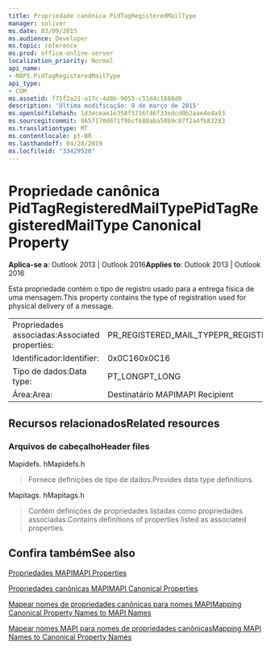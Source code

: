 ```yaml
---
title: Propriedade canônica PidTagRegisteredMailType
manager: soliver
ms.date: 03/09/2015
ms.audience: Developer
ms.topic: reference
ms.prod: office-online-server
localization_priority: Normal
api_name:
- MAPI.PidTagRegisteredMailType
api_type:
- COM
ms.assetid: f75f2a21-a17c-4d8b-9055-c51d4c1888d0
description: 'Última modificação: 9 de março de 2015'
ms.openlocfilehash: 1d3eceae1e358f5716f46f33edcd0b2aae4e4a93
ms.sourcegitcommit: 8657170d071f9bcf680aba50b9c07f2a4fb82283
ms.translationtype: MT
ms.contentlocale: pt-BR
ms.lasthandoff: 04/28/2019
ms.locfileid: "33429520"
---
```

# <a name="pidtagregisteredmailtype-canonical-property"></a><span data-ttu-id="f149b-103">Propriedade canônica PidTagRegisteredMailType</span><span class="sxs-lookup"><span data-stu-id="f149b-103">PidTagRegisteredMailType Canonical Property</span></span>

  
  
<span data-ttu-id="f149b-104">**Aplica-se a**: Outlook 2013 | Outlook 2016</span><span class="sxs-lookup"><span data-stu-id="f149b-104">**Applies to**: Outlook 2013 | Outlook 2016</span></span> 
  
<span data-ttu-id="f149b-105">Esta propriedade contém o tipo de registro usado para a entrega física de uma mensagem.</span><span class="sxs-lookup"><span data-stu-id="f149b-105">This property contains the type of registration used for physical delivery of a message.</span></span>
  
|||
|:-----|:-----|
|<span data-ttu-id="f149b-106">Propriedades associadas:</span><span class="sxs-lookup"><span data-stu-id="f149b-106">Associated properties:</span></span>  <br/> |<span data-ttu-id="f149b-107">PR_REGISTERED_MAIL_TYPE</span><span class="sxs-lookup"><span data-stu-id="f149b-107">PR_REGISTERED_MAIL_TYPE</span></span>  <br/> |
|<span data-ttu-id="f149b-108">Identificador:</span><span class="sxs-lookup"><span data-stu-id="f149b-108">Identifier:</span></span>  <br/> |<span data-ttu-id="f149b-109">0x0C16</span><span class="sxs-lookup"><span data-stu-id="f149b-109">0x0C16</span></span>  <br/> |
|<span data-ttu-id="f149b-110">Tipo de dados:</span><span class="sxs-lookup"><span data-stu-id="f149b-110">Data type:</span></span>  <br/> |<span data-ttu-id="f149b-111">PT_LONG</span><span class="sxs-lookup"><span data-stu-id="f149b-111">PT_LONG</span></span>  <br/> |
|<span data-ttu-id="f149b-112">Área:</span><span class="sxs-lookup"><span data-stu-id="f149b-112">Area:</span></span>  <br/> |<span data-ttu-id="f149b-113">Destinatário MAPI</span><span class="sxs-lookup"><span data-stu-id="f149b-113">MAPI Recipient</span></span>  <br/> |
   
## <a name="related-resources"></a><span data-ttu-id="f149b-114">Recursos relacionados</span><span class="sxs-lookup"><span data-stu-id="f149b-114">Related resources</span></span>

### <a name="header-files"></a><span data-ttu-id="f149b-115">Arquivos de cabeçalho</span><span class="sxs-lookup"><span data-stu-id="f149b-115">Header files</span></span>

<span data-ttu-id="f149b-116">Mapidefs. h</span><span class="sxs-lookup"><span data-stu-id="f149b-116">Mapidefs.h</span></span>
  
> <span data-ttu-id="f149b-117">Fornece definições de tipo de dados.</span><span class="sxs-lookup"><span data-stu-id="f149b-117">Provides data type definitions.</span></span>
    
<span data-ttu-id="f149b-118">Mapitags. h</span><span class="sxs-lookup"><span data-stu-id="f149b-118">Mapitags.h</span></span>
  
> <span data-ttu-id="f149b-119">Contém definições de propriedades listadas como propriedades associadas.</span><span class="sxs-lookup"><span data-stu-id="f149b-119">Contains definitions of properties listed as associated properties.</span></span>
    
## <a name="see-also"></a><span data-ttu-id="f149b-120">Confira também</span><span class="sxs-lookup"><span data-stu-id="f149b-120">See also</span></span>



[<span data-ttu-id="f149b-121">Propriedades MAPI</span><span class="sxs-lookup"><span data-stu-id="f149b-121">MAPI Properties</span></span>](mapi-properties.md)
  
[<span data-ttu-id="f149b-122">Propriedades canônicas MAPI</span><span class="sxs-lookup"><span data-stu-id="f149b-122">MAPI Canonical Properties</span></span>](mapi-canonical-properties.md)
  
[<span data-ttu-id="f149b-123">Mapear nomes de propriedades canônicas para nomes MAPI</span><span class="sxs-lookup"><span data-stu-id="f149b-123">Mapping Canonical Property Names to MAPI Names</span></span>](mapping-canonical-property-names-to-mapi-names.md)
  
[<span data-ttu-id="f149b-124">Mapear nomes MAPI para nomes de propriedades canônicas</span><span class="sxs-lookup"><span data-stu-id="f149b-124">Mapping MAPI Names to Canonical Property Names</span></span>](mapping-mapi-names-to-canonical-property-names.md)

